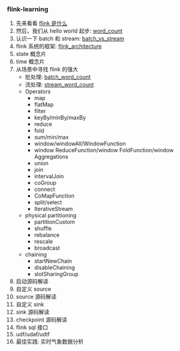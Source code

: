 ### flink-learning

1. 先来看看 [flink 是什么](doc/introduction.md)
2. 然后，我们从 hello world 起步: [word_count](doc/word_count.md)
3. 认识一下 batch 和 stream: [batch_vs_stream](doc/batch_vs_stream.md)
4. flink 系统的框架: [flink_architecture](doc/flink_architecture.md)
5. state 概念片
6. time 概念片
7. 从场景中寻找 flink 的强大
    * 批处理: [batch_word_count](doc/batch_word_count.md)
    * 流处理: [stream_word_count](doc/stream_word_count.md)
    * Operators
        + map
        + flatMap
        + filter
        + keyBy/minBy/maxBy
        + reduce
        + fold
        + sum/min/max
        + window/windowAll/WindowFunction
        + window ReduceFunction/window FoldFunction/window Aggregations
        + union
        + join
        + intervalJoin
        + coGroup
        + connect
        + CoMapFunction
        + split/select
        + IterativeStream
    * physical partitioning
        + partitionCustom
        + shuffle
        + rebalance
        + rescale
        + broadcast
    * chaining
        + startNewChain
        + disableChaining
        + slotSharingGroup
8. 启动源码解读
9. 自定义 source
10. source 源码解读
11. 自定义 sink
12. sink 源码解读
13. checkpoint 源码解读
14. flink sql 接口
15. udf/udaf/udtf
16. 最佳实践: 实时气象数据分析
